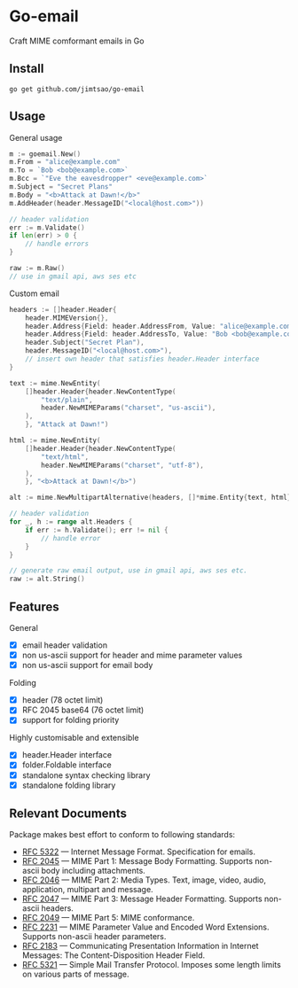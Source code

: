 # Go-email

Craft MIME comformant emails in Go

## Install

`go get github.com/jimtsao/go-email`

## Usage

General usage

```go
m := goemail.New()
m.From = "alice@example.com"
m.To = `Bob <bob@example.com>`
m.Bcc = `"Eve the eavesdropper" <eve@example.com>`
m.Subject = "Secret Plans"
m.Body = "<b>Attack at Dawn!</b>"
m.AddHeader(header.MessageID("<local@host.com>"))

// header validation
err := m.Validate()
if len(err) > 0 {
    // handle errors
}

raw := m.Raw()
// use in gmail api, aws ses etc
```

Custom email

```go
headers := []header.Header{
    header.MIMEVersion{},
    header.Address{Field: header.AddressFrom, Value: "alice@example.com"},
    header.Address{Field: header.AddressTo, Value: "Bob <bob@example.com>"},
    header.Subject("Secret Plan"),
    header.MessageID("<local@host.com>"),
    // insert own header that satisfies header.Header interface
}

text := mime.NewEntity(
    []header.Header{header.NewContentType(
        "text/plain",
        header.NewMIMEParams("charset", "us-ascii"),
    ),
    }, "Attack at Dawn!")

html := mime.NewEntity(
    []header.Header{header.NewContentType(
        "text/html",
        header.NewMIMEParams("charset", "utf-8"),
    ),
    }, "<b>Attack at Dawn!</b>")

alt := mime.NewMultipartAlternative(headers, []*mime.Entity{text, html})

// header validation
for _, h := range alt.Headers {
    if err := h.Validate(); err != nil {
        // handle error
    }
}

// generate raw email output, use in gmail api, aws ses etc.
raw := alt.String()
```

## Features

General

- [x] email header validation
- [x] non us-ascii support for header and mime parameter values
- [x] non us-ascii support for email body

Folding

- [x] header (78 octet limit)
- [x] RFC 2045 base64 (76 octet limit)
- [x] support for folding priority

Highly customisable and extensible

- [x] header.Header interface
- [x] folder.Foldable interface
- [x] standalone syntax checking library
- [x] standalone folding library

## Relevant Documents

Package makes best effort to conform to following standards:

- [RFC 5322](https://datatracker.ietf.org/doc/html/rfc5322) — Internet Message Format. Specification for emails.
- [RFC 2045](https://datatracker.ietf.org/doc/html/rfc2045) — MIME Part 1: Message Body Formatting. Supports non-ascii body including attachments.
- [RFC 2046](https://datatracker.ietf.org/doc/html/rfc2046) — MIME Part 2: Media Types. Text, image, video, audio, application, multipart and message.
- [RFC 2047](https://datatracker.ietf.org/doc/html/rfc2047) — MIME Part 3: Message Header Formatting. Supports non-ascii headers.
- [RFC 2049](https://datatracker.ietf.org/doc/html/rfc2049) — MIME Part 5: MIME conformance.
- [RFC 2231](https://datatracker.ietf.org/doc/html/rfc2231) — MIME Parameter Value and Encoded Word Extensions. Supports non-ascii header parameters.
- [RFC 2183](https://datatracker.ietf.org/doc/html/rfc2183) — Communicating Presentation Information in Internet Messages: The Content-Disposition Header Field.
- [RFC 5321](https://datatracker.ietf.org/doc/html/rfc5321) — Simple Mail Transfer Protocol. Imposes some length limits on various parts of message.
